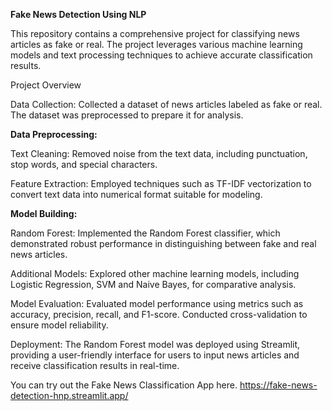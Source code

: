 **Fake News Detection Using NLP**

This repository contains a comprehensive project for classifying news articles as fake or real. The project leverages various machine learning models and text processing techniques to achieve accurate classification results.

Project Overview

Data Collection: Collected a dataset of news articles labeled as fake or real. The dataset was preprocessed to prepare it for analysis.

**Data Preprocessing:**

Text Cleaning: Removed noise from the text data, including punctuation, stop words, and special characters.

Feature Extraction: Employed techniques such as TF-IDF vectorization to convert text data into numerical format suitable for modeling.

**Model Building:**

Random Forest: Implemented the Random Forest classifier, which demonstrated robust performance in distinguishing between fake and real news articles.

Additional Models: Explored other machine learning models, including Logistic Regression, SVM and Naive Bayes, for comparative analysis.

Model Evaluation: Evaluated model performance using metrics such as accuracy, precision, recall, and F1-score. Conducted cross-validation to ensure model reliability.

Deployment: The Random Forest model was deployed using Streamlit, providing a user-friendly interface for users to input news articles and receive classification results in real-time.

You can try out the Fake News Classification App here.  <https://fake-news-detection-hnp.streamlit.app/>
